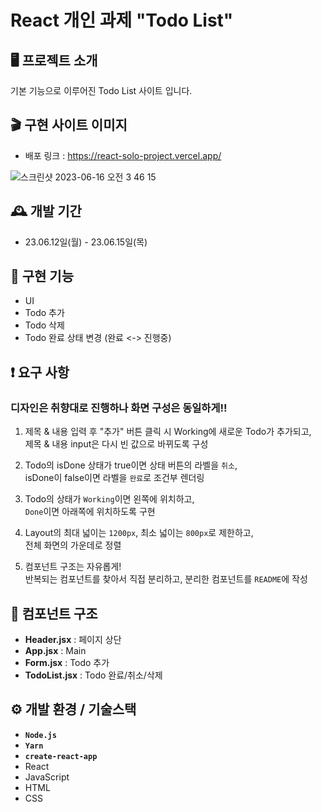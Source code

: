 # React 개인 과제 "Todo List"


## 🖥️ 프로젝트 소개

기본 기능으로 이루어진 Todo List 사이트 입니다.


## 🎬 구현 사이트 이미지

- 배포 링크 : <https://react-solo-project.vercel.app/>

![스크린샷 2023-06-16 오전 3 46 15](https://github.com/jei1211/react-solo-project/assets/117563796/f854c204-6627-4769-87e4-72c12cd45ad9)


## 🕰️ 개발 기간

- 23.06.12일(월) - 23.06.15일(목)


## 📌 구현 기능
- UI
- Todo 추가
- Todo 삭제
- Todo 완료 상태 변경 (완료 <-> 진행중)


## ❗ 요구 사항

### 디자인은 취향대로 진행하나 화면 구성은 동일하게!!
1. 제목 & 내용 입력 후 "추가" 버튼 클릭 시 Working에 새로운 Todo가 추가되고,<br>
제목 & 내용 input은 다시 빈 값으로 바뀌도록 구성

2. Todo의 isDone 상태가 true이면 상태 버튼의 라벨을 `취소`,<br>
isDone이 false이면 라벨을 `완료`로 조건부 렌더링

3. Todo의 상태가 `Working`이면 왼쪽에 위치하고, <br>
`Done`이면 아래쪽에 위치하도록 구현

4. Layout의 최대 넓이는 `1200px`, 최소 넓이는 `800px`로 제한하고,<br>
전체 화면의 가운데로 정렬

5. 컴포넌트 구조는 자유롭게!<br>
반복되는 컴포넌트를 찾아서 직접 분리하고, 분리한 컴포넌트를 `README`에 작성


## 🔗 컴포넌트 구조
- **Header.jsx** : 페이지 상단 
- **App.jsx** : Main 
- **Form.jsx** : Todo 추가
- **TodoList.jsx** : Todo 완료/취소/삭제


## ⚙️ 개발 환경 / 기술스택

- **`Node.js`**
- **`Yarn`**
- **`create-react-app`**
- React
- JavaScript
- HTML
- CSS
